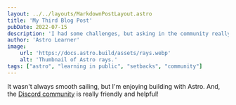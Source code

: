 ```yaml
---
layout: ../../layouts/MarkdownPostLayout.astro
title: 'My Third Blog Post'
pubDate: 2022-07-15
description: 'I had some challenges, but asking in the community really helped!'
author: 'Astro Learner'
image:
    url: 'https://docs.astro.build/assets/rays.webp'
    alt: 'Thumbnail of Astro rays.'
tags: ["astro", "learning in public", "setbacks", "community"]
---
```

It wasn't always smooth sailing, but I'm enjoying building with Astro. And, the [Discord community](https://astro.build/chat) is really friendly and helpful!